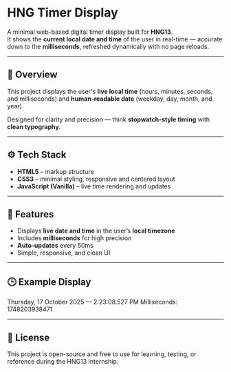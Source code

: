 # HNG Timer Display

A minimal web-based digital timer display built for **HNG13**.  
It shows the **current local date and time** of the user in real-time — accurate down to the **milliseconds**, refreshed dynamically with no page reloads.

---

## 🧠 Overview
This project displays the user's **live local time** (hours, minutes, seconds, and milliseconds) and **human-readable date** (weekday, day, month, and year).

Designed for clarity and precision — think **stopwatch-style timing** with **clean typography**.

---

## ⚙️ Tech Stack
- **HTML5** – markup structure  
- **CSS3** – minimal styling, responsive and centered layout  
- **JavaScript (Vanilla)** – live time rendering and updates  

---

## 🚀 Features
- Displays **live date and time** in the user’s **local timezone**
- Includes **milliseconds** for high precision
- **Auto-updates** every 50ms
- Simple, responsive, and clean UI

---

## 🕒 Example Display
Thursday, 17 October 2025 — 2:23:08.527 PM
Milliseconds: 1748203938471

---

## 📜 License
This project is open-source and free to use for learning, testing, or reference during the HNG13 Internship.
